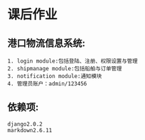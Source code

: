 # 课后作业

## 港口物流信息系统:
```
1. login module:包括登陆、注册、权限设置与管理
2. shipmanage module:包括船舶与订单管理
3. notification module:通知模块
4. 管理员账户：admin/123456
```

## 依赖项:
```
django2.0.2
markdown2.6.11
```
